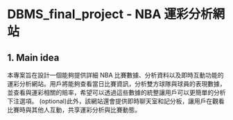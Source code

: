 # DBMS_final_project - NBA 運彩分析網站
## 1. Main idea
本專案旨在設計一個能夠提供詳細 NBA 比賽數據、分析資料以及即時互動功能的運彩分析網站。用戶將能夠查看當日比賽資訊，分析雙方球隊與球員的表現數據，並查看與運彩相關的賠率，希望可以透過這些數據的統整讓用戶可以更簡單的分析下注選項。
(optional)此外，該網站還會提供即時聊天室和記分板，讓用戶在觀看比賽時與其他人互動，共享運彩分析與比賽動態。


